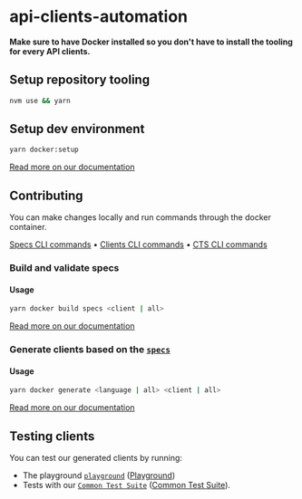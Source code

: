# api-clients-automation

**Make sure to have Docker installed so you don't have to install the tooling for every API clients.**

## Setup repository tooling

```bash
nvm use && yarn
```

## Setup dev environment

```bash
yarn docker:setup
```

[Read more on our documentation](https://api-clients-automation.netlify.app/docs/automation/setup-repository)

## Contributing

You can make changes locally and run commands through the docker container.

[Specs CLI commands](https://api-clients-automation.netlify.app/docs/automation/CLI/specs-commands) • [Clients CLI commands](https://api-clients-automation.netlify.app/docs/automation/CLI/clients-commands) • [CTS CLI commands](https://api-clients-automation.netlify.app/docs/automation/CLI/cts-commands)

### Build and validate specs

#### Usage

```bash
yarn docker build specs <client | all>
```

[Read more on our documentation](https://api-clients-automation.netlify.app/docs/automation/add-new-api-client)

### Generate clients based on the [`specs`](./specs/)

#### Usage

```bash
yarn docker generate <language | all> <client | all>
```

[Read more on our documentation](https://api-clients-automation.netlify.app/docs/automation/add-new-language)

## Testing clients

You can test our generated clients by running:

- The playground [`playground`](./playground) ([Playground](https://api-clients-automation.netlify.app/docs/automation/testing/playground.md))
- Tests with our [`Common Test Suite`](./tests/) ([Common Test Suite](https://api-clients-automation.netlify.app/docs/automation/testing/common-test-suite.md)).
